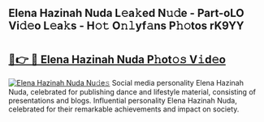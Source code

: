 ## Elena Hazinah Nuda L𝚎a𝚔ed N𝚞𝚍e - Part-oLO Vi𝚍𝚎o L𝚎a𝚔s - H𝚘𝚝 O𝚗𝚕yf𝚊ns P𝚑𝚘tos rK9YY

# <h2><a href="http://kf1zems.oniu.top/?m=Elena+Hazinah+Nuda">🔗👉 🔴 Elena Hazinah Nuda P𝚑ot𝚘𝚜 V𝚒d𝚎o</a></h2>

[![Elena Hazinah Nuda Nu𝚍e𝚜](https://i.imgur.com/0qMVB7G.gif)](http://kf1zems.oniu.top/?m=Elena+Hazinah+Nuda)
Social media personality Elena Hazinah Nuda, celebrated for publishing dance and lifestyle material, consisting of presentations and blogs. Influential personality Elena Hazinah Nuda, celebrated for their remarkable achievements and impact on society.  
